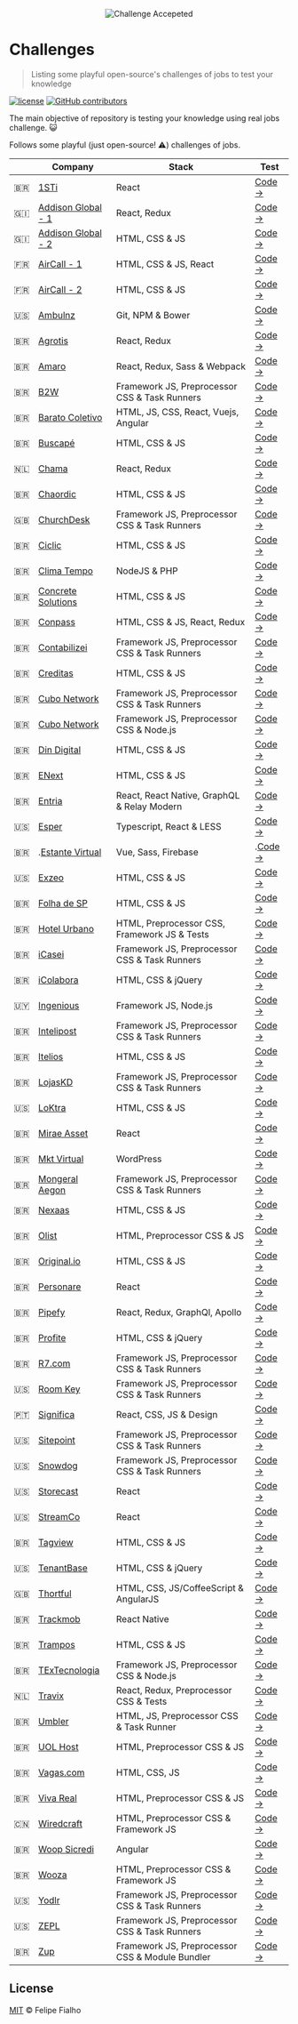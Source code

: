 <p align="center"><img src="https://cloud.githubusercontent.com/assets/3603793/23482593/669e9444-feae-11e6-9b6b-d1a53faf984a.png" alt="Challenge Accepeted"></p>

# Challenges

> Listing some playful open-source's challenges of jobs to test your knowledge

[![license](https://img.shields.io/github/license/felipefialho/frontend-challenges.svg)](/license)
[![GitHub contributors](https://img.shields.io/github/contributors/felipefialho/frontend-challenges.svg)](https://github.com/felipefialho/frontend-challenges/graphs/contributors)

The main objective of repository is testing your knowledge using real jobs challenge. :smiley_cat:

Follows some playful (just open-source! :warning:) challenges of jobs.

| | Company | Stack | Test
|--|--|--|--
| :brazil: | [1STi](http://www.1sti.com.br/) | React | [Code →](https://github.com/1STi/desafio-frontend/)
| :gibraltar: | [Addison Global - 1](http://www.addisongloballtd.com/) | React, Redux | [Code →](https://github.com/addisonglobal/frontend-technical-test)
| :gibraltar: | [Addison Global - 2](http://www.addisongloballtd.com/) | HTML, CSS & JS | [Code →](https://github.com/addisonglobal/web-technical-test)
| :fr: | [AirCall - 1](https://aircall.io/) | HTML, CSS & JS, React | [Code →](https://github.com/aircall/integration-test)
| :fr: | [AirCall - 2](https://aircall.io/) | HTML, CSS & JS | [Code →](https://github.com/aircall/webdev-test)
| :us: | [Ambulnz](http://www.ambulnz.com/) | Git, NPM & Bower | [Code →](https://github.com/AmbulnzLLC/frontend-challenge)
| :brazil: | [Agrotis](https://www.agrotis.com/) | React, Redux | [Code →](https://github.com/agrotis-io/desafio-front)
| :brazil: | [Amaro](https://amaro.com/) | React, Redux, Sass & Webpack | [Code →](https://github.com/amarofashion/front-end-challenge/)
| :brazil: | [B2W](https://ri.b2w.digital/) | Framework JS, Preprocessor CSS & Task Runners | [Code →](https://github.com/b2w-marketplace/code-challenge)
| :brazil: | [Barato Coletivo](https://www.barato.com.br/) | HTML, JS, CSS, React, Vuejs, Angular | [Code →](https://github.com/baratocoletivo/desafio-frontend)
| :brazil: | [Buscapé](https://www.buscape.com.br/) | HTML, CSS & JS | [Code →](https://github.com/buscape-company/exercicios/tree/master/frontend)
| :netherlands: | [Chama](https://www.chama-app.com.br/) | React, Redux | [Code →](https://github.com/chamatheapp/chama-frontend-assignment/)
| :brazil: | [Chaordic](https://www.chaordic.com.br/) | HTML, CSS & JS | [Code →](https://github.com/chaordic/frontend-intern-challenge)
| :uk: | [ChurchDesk](http://churchdesk.com) | Framework JS, Preprocessor CSS & Task Runners | [Code →](https://github.com/ChurchDesk/cd-challenge)
| :brazil: | [Ciclic](https://www.ciclic.com.br/) | HTML, CSS & JS | [Code →](https://github.com/ciclic/test-frontend)
| :brazil: | [Clima Tempo](http://www.climatempo.com.br/) | NodeJS & PHP | [Code →](https://github.com/climatempo/challenge-accepted)
| :brazil: | [Concrete Solutions](https://www.concrete.com.br/) | HTML, CSS & JS | [Code →](https://github.com/concretesolutions/recrutamento-fe)
| :brazil: | [Conpass](https://www.conpass.io/) | HTML, CSS & JS, React, Redux | [Code →](https://github.com/Conpass/challenges/blob/master/Frontend-Challenge.md)
| :brazil: | [Contabilizei](http://www.contabilizei.com.br/) | Framework JS, Preprocessor CSS & Task Runners | [Code →](https://github.com/contabilizei/front-end-teste)
| :brazil: | [Creditas](http://creditas.com.br/) | HTML, CSS & JS | [Code →](https://github.com/Creditas/challenge/tree/master/frontend)
| 🇧🇷 | [Cubo Network](https://cubo.network/) | Framework JS, Preprocessor CSS & Task Runners | [Code →](https://github.com/cubonetwork/frontend-challenge)
| 🇧🇷 | [Cubo Network](https://cubo.network/) | Framework JS, Preprocessor CSS & Node.js | [Code →](https://github.com/cubonetwork/fullstack-challenge)
| :brazil: | [Din Digital](https://dindigital.io/) | HTML, CSS & JS | [Code →](https://github.com/dindigital/test-front-2017)
| :brazil: | [ENext](http://www.enext.com.br/) | HTML, CSS & JS | [Code →](https://github.com/enextgroup/quero-trabalhar-na-enext)
| :brazil: | [Entria](https://entria.com.br/) | React, React Native, GraphQL & Relay Modern  | [Code →](https://github.com/entria/jobs/)
| :us: | [Esper](https://esper.com/) | Typescript, React & LESS | [Code →](https://github.com/esperco/front-end-challenge)
| :brazil: | .[Estante Virtual](https://www.estantevirtual.com.br/) | Vue, Sass, Firebase | .[Code →](https://github.com/estantevirtual/vagas/blob/master/desafios/frontend.md)
| :us: | [Exzeo](http://exzeo.com/) | HTML, CSS & JS | [Code →](https://github.com/exzeo/FrontEndChallenge)
| :brazil: | [Folha de SP](https://www.folha.uol.com.br/) | HTML, CSS & JS | [Code →](https://github.com/FolhaSP/front-end-test)
| :brazil: | [Hotel Urbano](https://www.hotelurbano.com/) | HTML, Preprocessor CSS, Framework JS & Tests | [Code →](https://github.com/HotelUrbano/challenge-charlie)
| :brazil: | [iCasei](http://icasei.com.br/) | Framework JS, Preprocessor CSS & Task Runners | [Code →](https://github.com/icasei/teste-front-end)
| :brazil: | [iColabora](http://www.icolabora.com.br/) | HTML, CSS & jQuery | [Code →](https://github.com/iColabora/teste-front-end-developer)
| :uruguay: | [Ingenious](http://ingenious.agency/) | Framework JS, Node.js | [Code →](https://github.com/ingsw-dev/frontend-test)
| :brazil: | [Intelipost](http://www.intelipost.com.br/) | Framework JS, Preprocessor CSS & Task Runners | [Code →](https://github.com/intelipost/job-frontend-developer)
| :brazil: | [Itelios](http://www.itelios.com.br/) | HTML, CSS & JS | [Code →](https://github.com/iteliosbrasil/itelios-frontend-challenge)
| :brazil: | [LojasKD](http://lojaskd.com.br/) | Framework JS, Preprocessor CSS & Task Runners | [Code →](https://github.com/lojaskd/frontend-challenge)
| :us: | [LoKtra](http://loktra.com/) | HTML, CSS & JS | [Code →](https://github.com/Loktra/Front-End-Engineer)
| :brazil: | [Mirae Asset](https://corretora.miraeasset.com.br/) | React | [Code →](https://github.com/marcobfv/desafio-mirae-react)
| :brazil: | [Mkt Virtual](http://www.mktvirtual.com.br/) | WordPress | [Code →](https://github.com/mktvirtual/front-end-test-wordpress)
| :brazil: | [Mongeral Aegon](https://www.mongeralaegon.com.br/) | Framework JS, Preprocessor CSS & Task Runners | [Code →](https://github.com/MongeralAegonDigital/front-end-trabalhe-na-mad)
| :brazil: | [Nexaas](http://www.nexaas.com/) | HTML, CSS & JS | [Code →](https://github.com/myfreecomm/desafio-design-01)
| :brazil: | [Olist](https://olist.com/) | HTML, Preprocessor CSS & JS | [Code →](https://github.com/olist/work-at-olist-front)
| :brazil: | [Original.io](https://www.original.io/) | HTML, CSS & JS | [Code →](https://github.com/original-io/join-us)
| :brazil: | [Personare](https://www.personare.com.br/) | React | [Code →](https://github.com/Personare/front-end-challenge)
| :brazil: | [Pipefy](https://www.pipefy.com/) | React, Redux, GraphQl, Apollo | [Code →](https://github.com/pipefy/RecruitmentExercise/blob/master/FRONTENDEXERCISE.md)
| :brazil: | [Profite](http://profite.com.br/) | HTML, CSS & jQuery | [Code →](https://github.com/arthurgimenes/teste-profite)
| :brazil: | [R7.com](http://r7.com/) | Framework JS, Preprocessor CSS & Task Runners | [Code →](https://github.com/r7com/frontend-test)
| :us: | [Room Key](http://roomkey.com/) | Framework JS, Preprocessor CSS & Task Runners | [Code →](https://github.com/roomkey/front-end-code-challenge)
| :portugal: | [Significa](https://significa.pt) | React, CSS, JS & Design | [Code →](https://github.com/Significa/frontend-challenge)
| :us: | [Sitepoint](http://www.sitepoint.com/) | Framework JS, Preprocessor CSS & Task Runners | [Code →](https://github.com/sitepoint/frontend-test)
| :us: | [Snowdog](http://snow.dog/) | Framework JS, Preprocessor CSS & Task Runners | [Code →](https://github.com/SnowdogApps/front-end-recruitment-test)
| :us: | [Storecast](http://storecast.de/) | React | [Code →](https://github.com/storecast/frontend-challenge)
| :us: | [StreamCo](https://github.com/StreamCo) | React | [Code →](https://github.com/StreamCo/react-coding-challenge)
| :brazil: | [Tagview](https://www.tagview.com.br/) | HTML, CSS & JS | [Code →](https://github.com/tagview/tagchatter)
| :us: | [TenantBase](http://tenantbase.com/) | HTML, CSS & jQuery | [Code →](https://github.com/TenantBase/hiring-frontend-challenge)
| :uk: | [Thortful](https://www.thortful.com/) | HTML, CSS, JS/CoffeeScript & AngularJS | [Code →](https://github.com/ThortfulNew/FrontEndChallenge)
| :brazil: | [Trackmob](http://www.trackmob.com.br/) | React Native | [Code →](https://github.com/Trackmob/trackmob-frontend-test)
| :brazil: | [Trampos](http://trampos.co/) | HTML, CSS & JS | [Code →](https://github.com/trampos/glowing-octo-batman)
| :brazil: | [TExTecnologia](http://textecnologia.com.br/) | Framework JS, Preprocessor CSS & Node.js | [Code →](https://github.com/TExTecnologia/teste-fullstack)
| :netherlands: | [Travix](https://www.travix.com/) | React, Redux, Preprocessor CSS & Tests | [Code →](https://github.com/Travix-International/frontend-tech-test)
| :brazil: | [Umbler](https://www.umbler.com/br) | HTML, JS, Preprocessor CSS & Task Runner | [Code →](https://github.com/umbler-team/front-challenge)
| :brazil: | [UOL Host](https://uolhost.uol.com.br/) | HTML, Preprocessor CSS & JS | [Code →](https://github.com/uolhost/test-frontEnd)
| :brazil: | [Vagas.com](https://www.vagas.com.br/) | HTML, CSS, JS | [Code →](https://github.com/VAGAScom/desafio-front-end)
| :brazil: | [Viva Real](https://www.vivareal.com.br/) | HTML, Preprocessor CSS & JS | [Code →](https://github.com/vivareal/code-challenge/blob/master/frontend.md)
| :cn: | [Wiredcraft](https://wiredcraft.com) | HTML, Preprocessor CSS & Framework JS | [Code →](https://github.com/Wiredcraft/test-frontend)
| :brazil: | [Woop Sicredi](https://www.woopsicredi.com/) | Angular | [Code →](https://github.com/WoopSicredi/jobs/issues/6)
| :brazil: | [Wooza](http://wooza.com.br/) | HTML, Preprocessor CSS & Framework JS | [Code →](http://teste-js.celulardireto.com.br/)
| :us: | [Yodlr](http://getyodlr.com/) | Framework JS, Preprocessor CSS & Task Runners | [Code →](https://github.com/yodlr/frontend-code-challenge)
| :us: | [ZEPL](http://www.zepl.com/) | Framework JS, Preprocessor CSS & Task Runners | [Code →](https://github.com/ZEPL/front-end-challenge)
| :brazil: | [Zup](https://www.zup.com.br/) | Framework JS, Preprocessor CSS & Module Bundler | [Code →](https://github.com/ZupIT/rd-frontend-test)

## License

[MIT](/license) &copy; Felipe Fialho
